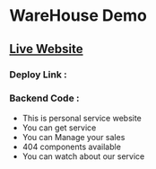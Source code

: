 # WareHouse Demo

## [Live Website]()

### Deploy Link :

### Backend Code :

- This is personal service website
- You can get service
- You can Manage your sales
- 404 components available
- You can watch about our service
